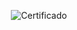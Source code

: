 <div align="center">

  ![Certificado](https://user-images.githubusercontent.com/86432393/192168609-839b5018-80d6-4317-a3c0-299af6391a18.png)

</div>